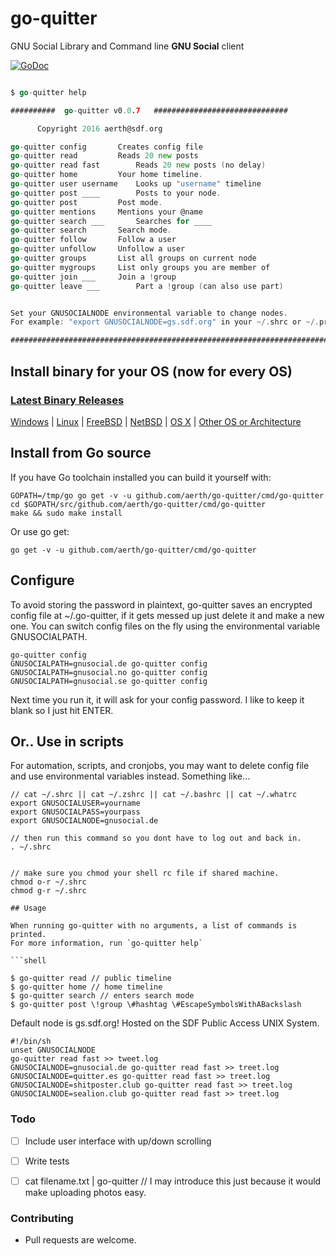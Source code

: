 # go-quitter

GNU Social Library and Command line **GNU Social** client

[![GoDoc](https://godoc.org/github.com/aerth/go-quitter?status.svg)](https://godoc.org/github.com/aerth/go-quitter)

```go 

$ go-quitter help

##########	go-quitter v0.0.7	##############################

	  Copyright 2016 aerth@sdf.org

go-quitter config		Creates config file
go-quitter read			Reads 20 new posts
go-quitter read fast		Reads 20 new posts (no delay)
go-quitter home			Your home timeline.
go-quitter user username	Looks up "username" timeline
go-quitter post ____ 		Posts to your node.
go-quitter post 		Post mode.
go-quitter mentions		Mentions your @name
go-quitter search ___		Searches for ____
go-quitter search		Search mode.
go-quitter follow		Follow a user
go-quitter unfollow		Unfollow a user
go-quitter groups		List all groups on current node
go-quitter mygroups		List only groups you are member of
go-quitter join ___		Join a !group
go-quitter leave ___		Part a !group (can also use part)


Set your GNUSOCIALNODE environmental variable to change nodes.
For example: "export GNUSOCIALNODE=gs.sdf.org" in your ~/.shrc or ~/.profile

################################################################################


```

## Install binary for your OS (now for every OS)
### [Latest Binary Releases](https://github.com/aerth/go-quitter/releases)
[Windows](https://github.com/aerth/go-quitter/releases/download/v0.0.7/go-quitter-v0.0.7.exe) | 
[Linux](https://github.com/aerth/go-quitter/releases/download/v0.0.6/go-quitter-v0.0.6_linux-amd64.tar.gz) | 
[FreeBSD](https://github.com/aerth/go-quitter/releases/download/v0.0.6/go-quitter-v0.0.6_linux-amd64.tar.gz) | 
[NetBSD](https://github.com/aerth/go-quitter/releases/download/v0.0.6/go-quitter-v0.0.6_linux-amd64.tar.gz) | 
[OS X](https://github.com/aerth/go-quitter/releases/download/v0.0.6/go-quitter-v0.0.6_linux-amd64.tar.gz) | 
[Other OS or Architecture](https://github.com/aerth/go-quitter/releases)

## Install from Go source

If you have Go toolchain installed you can build it yourself with:

```shell
GOPATH=/tmp/go go get -v -u github.com/aerth/go-quitter/cmd/go-quitter
cd $GOPATH/src/github.com/aerth/go-quitter/cmd/go-quitter
make && sudo make install
```

Or use go get:

```
go get -v -u github.com/aerth/go-quitter/cmd/go-quitter

```


## Configure

To avoid storing the password in plaintext, go-quitter saves an encrypted config file at ~/.go-quitter, if it gets messed up just delete it and make a new one. You can switch config files on the fly using the environmental variable GNUSOCIALPATH.

```
go-quitter config
GNUSOCIALPATH=gnusocial.de go-quitter config
GNUSOCIALPATH=gnusocial.no go-quitter config
GNUSOCIALPATH=gnusocial.se go-quitter config

```

Next time you run it, it will ask for your config password. I like to keep it blank so I just hit ENTER.


## Or.. Use in scripts

For automation, scripts, and cronjobs, you may want to delete config file and use environmental variables instead. Something like…

```
// cat ~/.shrc || cat ~/.zshrc || cat ~/.bashrc || cat ~/.whatrc
export GNUSOCIALUSER=yourname
export GNUSOCIALPASS=yourpass
export GNUSOCIALNODE=gnusocial.de

// then run this command so you dont have to log out and back in.
. ~/.shrc


// make sure you chmod your shell rc file if shared machine.
chmod o-r ~/.shrc
chmod g-r ~/.shrc

## Usage

When running go-quitter with no arguments, a list of commands is printed.
For more information, run `go-quitter help`

```shell

$ go-quitter read // public timeline
$ go-quitter home // home timeline
$ go-quitter search // enters search mode
$ go-quitter post \!group \#hashtag \#EscapeSymbolsWithABackslash
```

Default node is gs.sdf.org! Hosted on the SDF Public Access UNIX System.

```shell
#!/bin/sh                                                                       
unset GNUSOCIALNODE                                                             
go-quitter read fast >> tweet.log                                                   
GNUSOCIALNODE=gnusocial.de go-quitter read fast >> treet.log                         
GNUSOCIALNODE=quitter.es go-quitter read fast >> treet.log                           
GNUSOCIALNODE=shitposter.club go-quitter read fast >> treet.log                      
GNUSOCIALNODE=sealion.club go-quitter read fast >> treet.log   

```

### Todo

- [ ] Include user interface with up/down scrolling
- [ ] Write tests
- [ ] cat filename.txt | go-quitter // I may introduce this just because it would make uploading photos easy.



### Contributing

* Pull requests are welcome.
